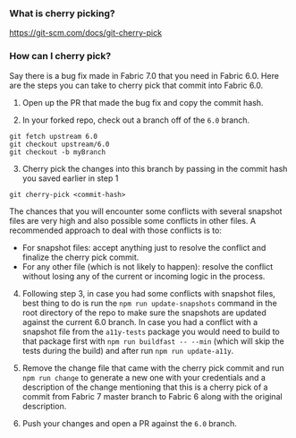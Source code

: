 ### What is cherry picking?

https://git-scm.com/docs/git-cherry-pick

### How can I cherry pick?

Say there is a bug fix made in Fabric 7.0 that you need in Fabric 6.0. Here are the steps you can take to cherry pick that commit into Fabric 6.0.

1. Open up the PR that made the bug fix and copy the commit hash.

2. In your forked repo, check out a branch off of the `6.0` branch.

```
git fetch upstream 6.0
git checkout upstream/6.0
git checkout -b myBranch
```

3. Cherry pick the changes into this branch by passing in the commit hash you saved earlier in step 1

```
git cherry-pick <commit-hash>
```

The chances that you will encounter some conflicts with several snapshot files are very high and also possible some conflicts in other files. A recommended approach to deal with those conflicts is to:

- For snapshot files: accept anything just to resolve the conflict and finalize the cherry pick commit.
- For any other file (which is not likely to happen): resolve the conflict without losing any of the current or incoming logic in the process.

4. Following step 3, in case you had some conflicts with snapshot files, best thing to do is run the `npm run update-snapshots` command in the root directory of the repo to make sure the snapshots are updated against the current 6.0 branch. In case you had a conflict with a snapshot file from the `a11y-tests` package you would need to build to that package first with `npm run buildfast -- --min` (which will skip the tests during the build) and after run `npm run update-a11y`.

5. Remove the change file that came with the cherry pick commit and run `npm run change` to generate a new one with your credentials and a description of the change mentioning that this is a cherry pick of a commit from Fabric 7 master branch to Fabric 6 along with the original description.

6. Push your changes and open a PR against the `6.0` branch.
